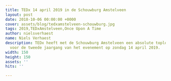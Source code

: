 ```yaml
---
title: TEDx 14 april 2019 in de Schouwburg Amstelveen
layout: post
date: 2018-10-06 00:00:00 +0000
cover: assets/blog/tedxamstelveen-schouwburg.jpg
tags: 2019,TEDxAmstelveen,Once Upon A Time
author: nielsverhaest
name: Niels Verhaest
description: TEDx heeft met de Schouwburg Amstelveen een absolute toplocatie gevonden
  voor de tweede jaargang van het evenement op zondag 14 april 2019.
width: 150
height: 150
assets: ''
hits: ''

---
```

